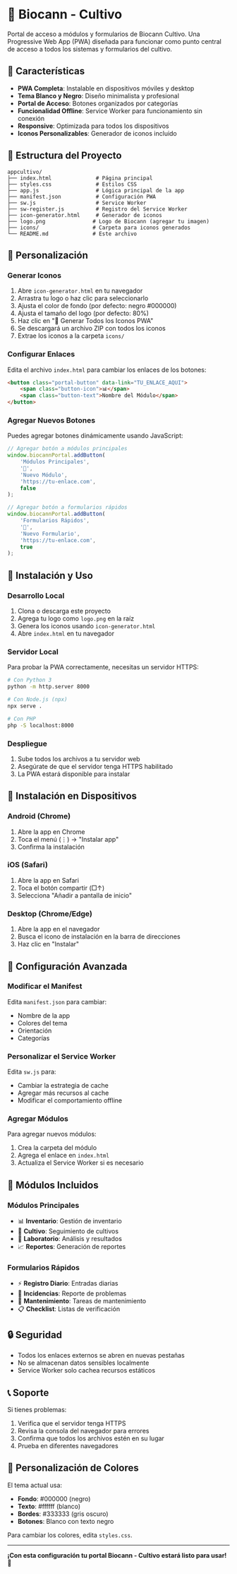 # 🌱 Biocann - Cultivo

Portal de acceso a módulos y formularios de Biocann Cultivo. Una Progressive Web App (PWA) diseñada para funcionar como punto central de acceso a todos los sistemas y formularios del cultivo.

## 🚀 Características

- **PWA Completa**: Instalable en dispositivos móviles y desktop
- **Tema Blanco y Negro**: Diseño minimalista y profesional
- **Portal de Acceso**: Botones organizados por categorías
- **Funcionalidad Offline**: Service Worker para funcionamiento sin conexión
- **Responsive**: Optimizada para todos los dispositivos
- **Iconos Personalizables**: Generador de iconos incluido

## 📁 Estructura del Proyecto

```
appcultivo/
├── index.html              # Página principal
├── styles.css              # Estilos CSS
├── app.js                  # Lógica principal de la app
├── manifest.json           # Configuración PWA
├── sw.js                   # Service Worker
├── sw-register.js          # Registro del Service Worker
├── icon-generator.html     # Generador de iconos
├── logo.png               # Logo de Biocann (agregar tu imagen)
├── icons/                 # Carpeta para iconos generados
└── README.md              # Este archivo
```

## 🎨 Personalización

### Generar Iconos

1. Abre `icon-generator.html` en tu navegador
2. Arrastra tu logo o haz clic para seleccionarlo
3. Ajusta el color de fondo (por defecto: negro #000000)
4. Ajusta el tamaño del logo (por defecto: 80%)
5. Haz clic en "🚀 Generar Todos los Iconos PWA"
6. Se descargará un archivo ZIP con todos los iconos
7. Extrae los iconos a la carpeta `icons/`

### Configurar Enlaces

Edita el archivo `index.html` para cambiar los enlaces de los botones:

```html
<button class="portal-button" data-link="TU_ENLACE_AQUI">
    <span class="button-icon">📊</span>
    <span class="button-text">Nombre del Módulo</span>
</button>
```

### Agregar Nuevos Botones

Puedes agregar botones dinámicamente usando JavaScript:

```javascript
// Agregar botón a módulos principales
window.biocannPortal.addButton(
    'Módulos Principales', 
    '🔧', 
    'Nuevo Módulo', 
    'https://tu-enlace.com',
    false
);

// Agregar botón a formularios rápidos
window.biocannPortal.addButton(
    'Formularios Rápidos', 
    '📝', 
    'Nuevo Formulario', 
    'https://tu-enlace.com',
    true
);
```

## 🚀 Instalación y Uso

### Desarrollo Local

1. Clona o descarga este proyecto
2. Agrega tu logo como `logo.png` en la raíz
3. Genera los iconos usando `icon-generator.html`
4. Abre `index.html` en tu navegador

### Servidor Local

Para probar la PWA correctamente, necesitas un servidor HTTPS:

```bash
# Con Python 3
python -m http.server 8000

# Con Node.js (npx)
npx serve .

# Con PHP
php -S localhost:8000
```

### Despliegue

1. Sube todos los archivos a tu servidor web
2. Asegúrate de que el servidor tenga HTTPS habilitado
3. La PWA estará disponible para instalar

## 📱 Instalación en Dispositivos

### Android (Chrome)
1. Abre la app en Chrome
2. Toca el menú (⋮) → "Instalar app"
3. Confirma la instalación

### iOS (Safari)
1. Abre la app en Safari
2. Toca el botón compartir (□↑)
3. Selecciona "Añadir a pantalla de inicio"

### Desktop (Chrome/Edge)
1. Abre la app en el navegador
2. Busca el icono de instalación en la barra de direcciones
3. Haz clic en "Instalar"

## 🔧 Configuración Avanzada

### Modificar el Manifest

Edita `manifest.json` para cambiar:
- Nombre de la app
- Colores del tema
- Orientación
- Categorías

### Personalizar el Service Worker

Edita `sw.js` para:
- Cambiar la estrategia de cache
- Agregar más recursos al cache
- Modificar el comportamiento offline

### Agregar Módulos

Para agregar nuevos módulos:

1. Crea la carpeta del módulo
2. Agrega el enlace en `index.html`
3. Actualiza el Service Worker si es necesario

## 🎯 Módulos Incluidos

### Módulos Principales
- 📊 **Inventario**: Gestión de inventario
- 🌱 **Cultivo**: Seguimiento de cultivos
- 🔬 **Laboratorio**: Análisis y resultados
- 📈 **Reportes**: Generación de reportes

### Formularios Rápidos
- ⚡ **Registro Diario**: Entradas diarias
- 📝 **Incidencias**: Reporte de problemas
- 🔧 **Mantenimiento**: Tareas de mantenimiento
- 📋 **Checklist**: Listas de verificación

## 🔒 Seguridad

- Todos los enlaces externos se abren en nuevas pestañas
- No se almacenan datos sensibles localmente
- Service Worker solo cachea recursos estáticos

## 📞 Soporte

Si tienes problemas:

1. Verifica que el servidor tenga HTTPS
2. Revisa la consola del navegador para errores
3. Confirma que todos los archivos estén en su lugar
4. Prueba en diferentes navegadores

## 🎨 Personalización de Colores

El tema actual usa:
- **Fondo**: #000000 (negro)
- **Texto**: #ffffff (blanco)
- **Bordes**: #333333 (gris oscuro)
- **Botones**: Blanco con texto negro

Para cambiar los colores, edita `styles.css`.

---

**¡Con esta configuración tu portal Biocann - Cultivo estará listo para usar!** 🚀 